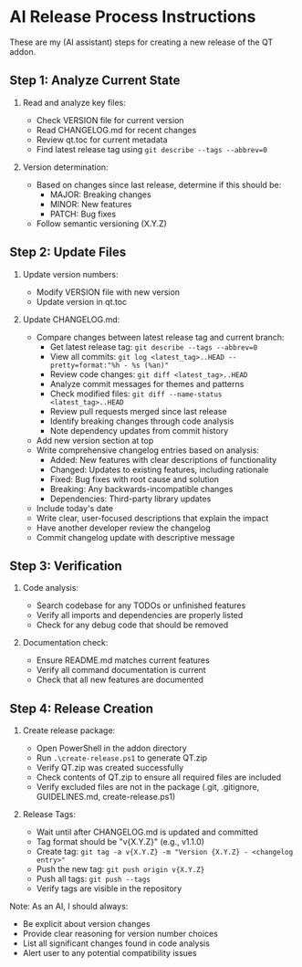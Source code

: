 # AI Release Process Instructions

These are my (AI assistant) steps for creating a new release of the QT addon.

## Step 1: Analyze Current State

1. Read and analyze key files:
   - Check VERSION file for current version
   - Read CHANGELOG.md for recent changes
   - Review qt.toc for current metadata
   - Find latest release tag using `git describe --tags --abbrev=0`

2. Version determination:
   - Based on changes since last release, determine if this should be:
     - MAJOR: Breaking changes
     - MINOR: New features
     - PATCH: Bug fixes
   - Follow semantic versioning (X.Y.Z)

## Step 2: Update Files

1. Update version numbers:
   - Modify VERSION file with new version
   - Update version in qt.toc
   
2. Update CHANGELOG.md:
   - Compare changes between latest release tag and current branch:
     - Get latest release tag: `git describe --tags --abbrev=0`
     - View all commits: `git log <latest_tag>..HEAD --pretty=format:"%h - %s (%an)"` 
     - Review code changes: `git diff <latest_tag>..HEAD`
     - Analyze commit messages for themes and patterns
     - Check modified files: `git diff --name-status <latest_tag>..HEAD`
     - Review pull requests merged since last release
     - Identify breaking changes through code analysis
     - Note dependency updates from commit history
   - Add new version section at top
   - Write comprehensive changelog entries based on analysis:
     - Added: New features with clear descriptions of functionality
     - Changed: Updates to existing features, including rationale
     - Fixed: Bug fixes with root cause and solution
     - Breaking: Any backwards-incompatible changes
     - Dependencies: Third-party library updates
   - Include today's date
   - Write clear, user-focused descriptions that explain the impact
   - Have another developer review the changelog
   - Commit changelog update with descriptive message

## Step 3: Verification

1. Code analysis:
   - Search codebase for any TODOs or unfinished features
   - Verify all imports and dependencies are properly listed
   - Check for any debug code that should be removed

2. Documentation check:
   - Ensure README.md matches current features
   - Verify all command documentation is current
   - Check that all new features are documented

## Step 4: Release Creation

1. Create release package:
   - Open PowerShell in the addon directory
   - Run `.\create-release.ps1` to generate QT.zip
   - Verify QT.zip was created successfully
   - Check contents of QT.zip to ensure all required files are included
   - Verify excluded files are not in the package (.git, .gitignore, GUIDELINES.md, create-release.ps1)

2. Release Tags:
   - Wait until after CHANGELOG.md is updated and committed
   - Tag format should be "v{X.Y.Z}" (e.g., v1.1.0)
   - Create tag: `git tag -a v{X.Y.Z} -m "Version {X.Y.Z} - <changelog entry>"`
   - Push the new tag: `git push origin v{X.Y.Z}`
   - Push all tags: `git push --tags`
   - Verify tags are visible in the repository

Note: As an AI, I should always:
- Be explicit about version changes
- Provide clear reasoning for version number choices
- List all significant changes found in code analysis
- Alert user to any potential compatibility issues 